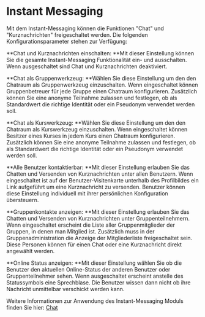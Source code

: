 # Instant Messaging

Mit dem Instant-Messaging können die Funktionen "Chat" und "Kurznachrichten"
freigeschaltet werden. Die folgenden Konfigurationsparameter stehen zur
Verfügung:

 **Chat und Kurznachrichten einschalten:  **Mit dieser Einstellung können Sie
die gesamte Instant-Messaging Funktionalität ein- und ausschalten. Wenn
ausgeschaltet sind Chat und Kurznachrichten deaktiviert.

 **Chat als Gruppenwerkzeug:  **Wählen Sie diese Einstellung um den den
Chatraum als Gruppenwerkzeug einzuschalten. Wenn eingeschaltet können
Gruppenbetreuer für jede Gruppe einen Chatraum konfigurieren. Zusätzlich
können Sie eine anonyme Teilnahme zulassen und festlegen, ob als Standardwert
die richtige Identität oder ein Pseudonym verwendet werden soll.

 **Chat als Kurswerkzeug:  **Wählen Sie diese Einstellung um den den Chatraum
als Kurswerkzeug einzuschalten. Wenn eingeschaltet können Besitzer eines
Kurses in jedem Kurs einen Chatraum konfigurieren. Zusätzlich können Sie eine
anonyme Teilnahme zulassen und festlegen, ob als Standardwert die richtige
Identität oder ein Pseudonym verwendet werden soll.

 **Alle Benutzer kontaktierbar:  **Mit dieser Einstellung erlauben Sie das
Chatten und Versenden von Kurznachrichten unter allen Benutzern. Wenn
eingeschaltet ist auf der Benutzer-Visitenkarte unterhalb des Profilbildes ein
Link aufgeführt um eine Kurznachricht zu versenden. Benutzer können diese
Einstellung individuell mit ihrer persönlichen Konfiguration übersteuern.

 **Gruppenkontakte anzeigen:  **Mit dieser Einstellung erlauben Sie das
Chatten und Versenden von Kurznachrichten unter Gruppenteilnehmern. Wenn
eingeschaltet erscheint die Liste aller Gruppenmitglieder der Gruppen, in
denen man Mitglied ist. Zusätzlich muss in der Gruppenadministration die
Anzeige der Mitgliederliste freigeschaltet sein. Diese Personen können für
einen Chat oder eine Kurznachricht direkt angewählt werden.

 **Online Status anzeigen:  **Mit dieser Einstellung wählen Sie ob die
Benutzer den aktuellen Online-Status der anderen Benutzer oder
Gruppenteilnehmer sehen. Wenn ausgeschaltet erscheint anstelle des
Statussymbols eine Sprechblase. Die Benutzer wissen dann nicht ob ihre
Nachricht unmittelbar verschickt werden kann.

Weitere Informationen zur Anwendung des Instant-Messaging Moduls finden Sie
hier: [Chat](../../manual_user/personal/Chat.de.md)

